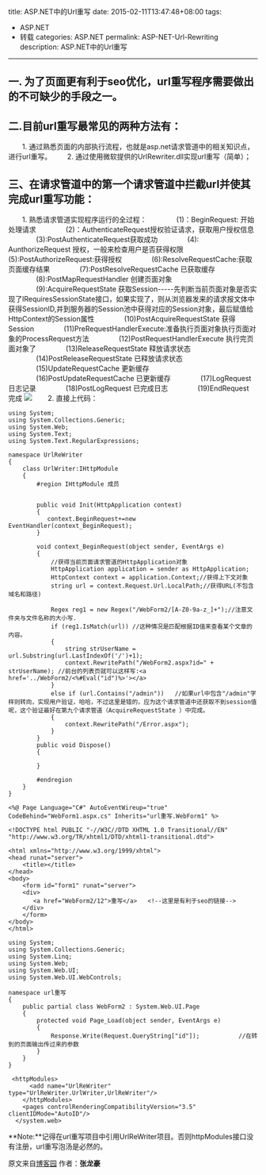 title: ASP.NET中的Url重写
date: 2015-02-11T13:47:48+08:00
tags:
- ASP.NET
- 转载
categories: ASP.NET
permalink: ASP-NET-Url-Rewriting
description: ASP.NET中的Url重写
---
##  一. 为了页面更有利于seo优化，url重写程序需要做出的不可缺少的手段之一。

## 二.目前url重写最常见的两种方法有：
　　1. 通过熟悉页面的内部执行流程，也就是asp.net请求管道中的相关知识点，进行url重写。
　　2. 通过使用微软提供的UrlRewriter.dll实现url重写（简单）；

## 三、在请求管道中的第一个请求管道中拦截url并使其完成url重写功能：
　　1. 熟悉请求管道实现程序运行的全过程：
　　　　(1)：BeginRequest: 开始处理请求
　　　　(2)：AuthenticateRequest授权验证请求，获取用户授权信息
　　　　(3):PostAuthenticateRequest获取成功
　　　　(4): AunthorizeRequest 授权，一般来检查用户是否获得权限   <!--more-->
　　　　(5):PostAuthorizeRequest:获得授权
　　　　(6):ResolveRequestCache:获取页面缓存结果
　　　　(7):PostResolveRequestCache 已获取缓存
　　　　(8):PostMapRequestHandler 创建页面对象
　　　　(9):AcquireRequestState 获取Session-----先判断当前页面对象是否实现了IRequiresSessionState接口，如果实现了，则从浏览器发来的请求报文体中获得SessionID,并到服务器的Session池中获得对应的Session对象，最后赋值给HttpContext的Session属性
　　　　(10)PostAcquireRequestState 获得Session
　　　　(11)PreRequestHandlerExecute:准备执行页面对象执行页面对象的ProcessRequest方法
　　　　(12)PostRequestHandlerExecute 执行完页面对象了
　　　　(13)ReleaseRequestState 释放请求状态
　　　　(14)PostReleaseRequestState 已释放请求状态
　　　　(15)UpdateRequestCache 更新缓存
　　　　(16)PostUpdateRequestCache 已更新缓存
　　　　(17)LogRequest 日志记录
　　　　(18)PostLogRequest 已完成日志
　　　　(19)EndRequest 完成
![](http://ww1.sinaimg.cn/mw690/c55a7aeejw1f1hc5019pej20it0buwhk.jpg)
　　2. 直接上代码：
```
using System;
using System.Collections.Generic;
using System.Web;
using System.Text;
using System.Text.RegularExpressions;

namespace UrlReWriter
{
    class UrlWriter:IHttpModule
    {
        #region IHttpModule 成员

     
        public void Init(HttpApplication context)
        {
           context.BeginRequest+=new EventHandler(context_BeginRequest);
        }

        void context_BeginRequest(object sender, EventArgs e)
        {
            //获得当前页面请求管道的HttpApplication对象
            HttpApplication application = sender as HttpApplication;
            HttpContext context = application.Context;//获得上下文对象
            string url = context.Request.Url.LocalPath;//获得URL(不包含域名和路径)

            Regex reg1 = new Regex("/WebForm2/[A-Z0-9a-z_]+");//注意文件夹与文件名称的大小写.
            if (reg1.IsMatch(url)) //这种情况是匹配根据ID值来查看某个文章的内容。
            {
                string strUserName = url.Substring(url.LastIndexOf('/')+1);
                context.RewritePath("/WebForm2.aspx?id=" + strUserName); //前台的列表页就可以这样写:<a href='../WebForm2/<%#Eval("id")%>'></a>
            }
            else if (url.Contains("/admin"))   //如果url中包含"/admin"字样则转向，实现用户验证，哈哈，不过这里是错的，应为这个请求管道中还获取不到session值呢，这个验证最好在第九个请求管道（AcquireRequestState ）中完成。
            {
                context.RewritePath("/Error.aspx"); 
            }
        }
        public void Dispose()
        {
            
        }

        #endregion
    }
}
```
```
<%@ Page Language="C#" AutoEventWireup="true" CodeBehind="WebForm1.aspx.cs" Inherits="url重写.WebForm1" %>

<!DOCTYPE html PUBLIC "-//W3C//DTD XHTML 1.0 Transitional//EN" "http://www.w3.org/TR/xhtml1/DTD/xhtml1-transitional.dtd">

<html xmlns="http://www.w3.org/1999/xhtml">
<head runat="server">
    <title></title>
</head>
<body>
    <form id="form1" runat="server">
    <div>
       <a href="WebForm2/12">重写</a>   <!--这里是有利于seo的链接-->
    </div>
    </form>
</body>
</html>
```
```
using System;
using System.Collections.Generic;
using System.Linq;
using System.Web;
using System.Web.UI;
using System.Web.UI.WebControls;

namespace url重写
{
    public partial class WebForm2 : System.Web.UI.Page
    {
        protected void Page_Load(object sender, EventArgs e)
        {
            Response.Write(Request.QueryString["id"]);           //在转到的页面输出传过来的参数
        }
    }
}
```
```
 <httpModules>
      <add name="UrlReWriter" type="UrlReWriter.UrlWriter,UrlReWriter"/>
    </httpModules>
    <pages controlRenderingCompatibilityVersion="3.5" clientIDMode="AutoID"/>
  </system.web>
```
**Note:**记得在url重写项目中引用UrlReWriter项目。否则httpModules接口没有注册，url重写泡汤是必然的。

原文来自[博客园](http://www.cnblogs.com/knowledgesea/archive/2012/10/08/2715350.html)
作者：**张龙豪**